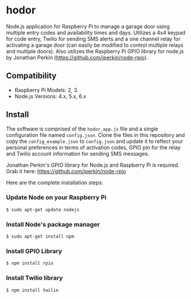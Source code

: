 hodor
=====
Node.js application for Raspberry Pi to manage a garage door using multiple entry codes and availability times and days. Utilizes a 4x4 keypad for code entry, Twilio for sending SMS alerts and a one channel relay for activating a garage door (can easily be modified to control multiple relays and multiple doors). Also utilizes the Raspberry Pi GPIO library for node.js by Jonathan Perkin (https://github.com/jperkin/node-rpio).

## Compatibility

* Raspberry Pi Models: 2, 3.
* Node.js Versions: 4.x, 5.x, 6.x

## Install

The software is comprised of the `hodor_app.js` file and a single configuration file named `config.json`. Clone the files in this repository and copy the `config_example.json` to `config.json` and update it to reflect your personal preferences in terms of activation codes, GPIO pin for the relay and Twilio account information for sending SMS messages.

Jonathan Perkin's GPIO library for Node.js and Raspberry Pi is required. Grab it here: https://github.com/jperkin/node-rpio

Here are the complete installation steps:

### Update Node on your Raspberry Pi

```console
$ sudo apt-get update nodejs
```

### Install Node's package manager

```console
$ sudo apt-get install npm
```

### Install GPIO Library

```console
$ npm install rpio
```

### Install Twilio library

```console
$ npm install twilio
```



